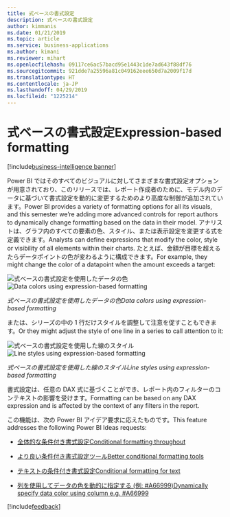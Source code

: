 ```yaml
---
title: 式ベースの書式設定
description: 式ベースの書式設定
author: kimmanis
ms.date: 01/21/2019
ms.topic: article
ms.service: business-applications
ms.author: kimani
ms.reviewer: mihart
ms.openlocfilehash: 09117ce6ac57bacd95e1443c1de7ad643f88df76
ms.sourcegitcommit: 921dde7a25596a81c049162eee650d7a2009f17d
ms.translationtype: HT
ms.contentlocale: ja-JP
ms.lasthandoff: 04/29/2019
ms.locfileid: "1225214"
---
```

# <a name="expression-based-formatting"></a><span data-ttu-id="2ca64-103">式ベースの書式設定</span><span class="sxs-lookup"><span data-stu-id="2ca64-103">Expression-based formatting</span></span>
[!include[business-intelligence banner](../../includes/business-intelligence.md)]


<span data-ttu-id="2ca64-104">Power BI ではそのすべてのビジュアルに対してさまざまな書式設定オプションが用意されており、このリリースでは、レポート作成者のために、モデル内のデータに基づいて書式設定を動的に変更するためのより高度な制御が追加されています。</span><span class="sxs-lookup"><span data-stu-id="2ca64-104">Power BI provides a variety of formatting options for all its visuals, and this semester we’re adding more advanced controls for report authors to dynamically change formatting based on the data in their model.</span></span> <span data-ttu-id="2ca64-105">アナリストは、グラフ内のすべての要素の色、スタイル、または表示設定を変更する式を定義できます。</span><span class="sxs-lookup"><span data-stu-id="2ca64-105">Analysts can define expressions that modify the color, style or visibility of all elements within their charts.</span></span> <span data-ttu-id="2ca64-106">たとえば、金額が目標を超えるたらデータポイントの色が変わるように構成できます。</span><span class="sxs-lookup"><span data-stu-id="2ca64-106">For example, they might change the color of a datapoint when the amount exceeds a target:</span></span>

<span data-ttu-id="2ca64-107">![式ベースの書式設定を使用したデータの色](media/expression-based-formatting-1.png "式ベースの書式設定を使用したデータの色")</span><span class="sxs-lookup"><span data-stu-id="2ca64-107">![Data colors using expression-based formatting](media/expression-based-formatting-1.png "Data colors using expression-based formatting")</span></span>
<!-- picture -->
<span data-ttu-id="2ca64-108">*式ベースの書式設定を使用したデータの色*</span><span class="sxs-lookup"><span data-stu-id="2ca64-108">*Data colors using expression-based formatting*</span></span>

<span data-ttu-id="2ca64-109">または、シリーズの中の 1 行だけスタイルを調整して注意を促すこともできます。</span><span class="sxs-lookup"><span data-stu-id="2ca64-109">Or they might adjust the style of one line in a series to call attention to it:</span></span>

<span data-ttu-id="2ca64-110">![式ベースの書式設定を使用した線のスタイル](media/expression-based-formatting-2.png "式ベースの書式設定を使用した線のスタイル")</span><span class="sxs-lookup"><span data-stu-id="2ca64-110">![Line styles using expression-based formatting](media/expression-based-formatting-2.png "Line styles using expression-based formatting")</span></span>
<!-- picture -->
<span data-ttu-id="2ca64-111">*式ベースの書式設定を使用した線のスタイル*</span><span class="sxs-lookup"><span data-stu-id="2ca64-111">*Line styles using expression-based formatting*</span></span>

<span data-ttu-id="2ca64-112">書式設定は、任意の DAX 式に基づくことができ、レポート内のフィルターのコンテキストの影響を受けます。</span><span class="sxs-lookup"><span data-stu-id="2ca64-112">Formatting can be based on any DAX expression and is affected by the context of any filters in the report.</span></span>

<span data-ttu-id="2ca64-113">この機能は、次の Power BI アイデア要求に応えたものです。</span><span class="sxs-lookup"><span data-stu-id="2ca64-113">This feature addresses the following Power BI Ideas requests:</span></span>

-   [<span data-ttu-id="2ca64-114">全体的な条件付き書式設定</span><span class="sxs-lookup"><span data-stu-id="2ca64-114">Conditional formatting throughout</span></span>](https://ideas.powerbi.com/forums/265200-power-bi-ideas/suggestions/9588453-conditional-formatting-throughout)

-   [<span data-ttu-id="2ca64-115">より良い条件付き書式設定ツール</span><span class="sxs-lookup"><span data-stu-id="2ca64-115">Better conditional formatting tools</span></span>](https://ideas.powerbi.com/forums/265200-power-bi-ideas/suggestions/15495174-better-conditional-formatting-tools)

-   [<span data-ttu-id="2ca64-116">テキストの条件付き書式設定</span><span class="sxs-lookup"><span data-stu-id="2ca64-116">Conditional formatting for text</span></span>](https://ideas.powerbi.com/forums/265200-power-bi-ideas/suggestions/32184037-conditional-formatting-for-text)

-   [<span data-ttu-id="2ca64-117">列を使用してデータの色を動的に指定する (例: \#A66999)</span><span class="sxs-lookup"><span data-stu-id="2ca64-117">Dynamically specify data color using column e.g. \#A66999</span></span>](https://ideas.powerbi.com/forums/265200-power-bi-ideas/suggestions/13757925-dynamically-specify-data-colour-using-column-e-g)

[!include[feedback](../includes/desktop-feedback.md)]